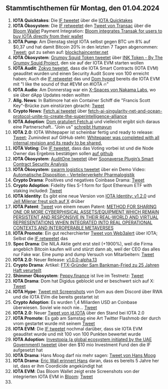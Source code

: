 ## Stammtischthemen für Montag, den 01.04.2024

1. **IOTA Quicktakes**: Die [IF tweetet](https://x.com/iota/status/1772201836205715790?s=20) über die [IOTA Quicktakes]()
2. **IOTA Ökosystem**: Die [IF retweetet](https://x.com/iota/status/1772510902442500574?s=20) den [Tweet von Transac](https://x.com/Transak/status/1772314314822594813?s=20) über die [Bloom Wallet](https://twitter.com/bloomwalletio) Payment Integration: [Bloom integrates Transak for users to buy IOTA directly from their wallet](https://transak.com/blog/bloom-integrates-transak-for-users-to-buy-iota)
3. **IOTA Pump**: Am Dienstag steigt IOTA selbst gegen BTC um 8% auf $0,37 und hat damit Bitcoin 20% in den letzten 7 Tagen abgenommen: [Tweet](https://x.com/Vrom14286662/status/1772532208193896877?s=20); gut zu sehen auf: [blockchaincenter.net](https://www.blockchaincenter.net/)
4. **IOTA Ökosystem**: [Grumpy Squid Token tweetet](https://x.com/Grumpy__Squid/status/1772341340069662767?s=20) über [INK Token - By The Grumpy Squid Project](https://medium.com/@munkiiminter/ink-token-90b7f643fa15), den sie auf der IOTA EVM starten wollen
5. **IOTA Audit**: [Zokyo tweetet](https://x.com/zokyo_io/status/1772582213978116277?s=20), dass die IOTA Smart Contracts (IOTA EVM) geauditet wurden und einen Security Audit Score von 100 erreicht haben; Auch die [IF retweetet](https://x.com/iota/status/1772583890860884308?s=20) das und [Dom hyped](https://x.com/DomSchiener/status/1772587071376433540?s=20) bereits die IOTA EVM mit "I like the sound of that #EVM on #IOTA 🔥"
6. **IOTA Audio**: Am Donnerstag war ein [X-Spaces von Nakama Labs](https://x.com/hoss_crypto/status/1772993492840526093?s=20), wo sie über dApp Updates reden wollten
7. **Allg. News**: In Baltimore hat ein Container Schiff die "Francis Scott Key"-Brücke zum einstürzen gbracht: [Tweet](https://x.com/Morbidful/status/1772548669272723954?s=20)
8. **Crypto News**: [Fetch.ai tweetet](https://x.com/Fetch_ai/status/1772980804496290083?s=20) über [fetch-ai-singularity-net-and-ocean-protocol-unite-to-create-the-superintelligence-alliance](https://fetch.ai/blog/fetch-ai-singularity-net-and-ocean-protocol-unite-to-create-the-superintelligence-alliance)
9. **IOTA Adoption**: [Dom gratuliert Fetch.ai](https://x.com/DomSchiener/status/1773015829900042700?s=20) und vielleicht ergibt sich daraus eine Partnerschaft.. "Join us" [schreibt Humayun](https://x.com/HMsheikh4/status/1772995245040427462?s=20)
10. **IOTA 2.0**: IOTA Whitepaper ist scheinbar fertig und ready to release: [Tweet](https://x.com/Hensel65003504/status/1772970358708011254?s=20); Zumindest auf GitHub steht: [Whitepaper was completed with all internal revision and its ready to be shared.](https://github.com/iotaledger/iota-core/issues/667#issuecomment-2022654031)
11. **IOTA Voting**: Die [IF tweetet](https://x.com/iota/status/1772893706720317746?s=20), dass das Voting vorbei ist und die Node Owner das Ergebnis bestätigen sollen [auf github](https://github.com/iota-community/governance-participation-events/pull/9)
12. **IOTA Ökosystem**: [AuditOne tweetet](https://x.com/auditone_team/status/1772948159834005851?s=20) über [Soonaverse Plugin’s Smart Contract Security Analysis](https://www.youtube.com/watch?v=JYImDKL1RP0)
13. **IOTA Ökosystem**: [swarm logistics tweetet](https://x.com/SwarmLogistics/status/1773024887365341528?s=20) über ein Demo Video: [Automatische Disposition - Verteilerverkehr Pharmalogistik](https://www.youtube.com/watch?v=JbjVybJDU20)
14. **Crypto Drama**: Positives und negatives Coinbase Drama: [Tweet](https://x.com/hoss_crypto/status/1772993492840526093?s=20)
15. **Crypto Adoption**: Fidelity files S-1 form for Spot Ethereum ETF with staking included: [Tweet](https://x.com/WatcherGuru/status/1772999593577390172?s=20)
16. **IOTA Identity**: Es gibt eine neue Version von [IOTA Identity: v1.2.0](https://github.com/iotaledger/identity.rs/releases/tag/v1.2.0) und [Jell Milenar freut sich auf X](https://x.com/JelleFm/status/1773333095082520784?s=20) drüber
17. **IOTA Patent**: [Tweet](https://x.com/Wondere12985276/status/1773053360649773557?s=20) von einem neuen Patent: [METHOD FOR SHARING ONE OR MORE CYBERPHISICAL ASSETS/EQUIPMENT WHICH REMAIN PERSISTENT AND RESPONSIVE IN THEIR REAL-WORLD AND VIRTUAL REPRESENTATIONS WHEN INTEGRATED INTO REAL OPERATIONAL CONTEXTS AND INTEROPERABLE METAVERSES](https://worldwide.espacenet.com/patent/search/family/084359850/publication/WO2024057259A1?q=pn%3DWO2024057259A1)
19. **IOTA Promote**: Ein gut recherchierter [Tweet von Web3alert](https://x.com/theweb3alert/status/1773044503596982705?s=20) über IOTA; Selbst die [IF retweetet](https://x.com/iota/status/1773266034524406239?s=20s) das
20. **Spec Drama**: Die NILA Aktie geht erst steil (+1900%), weil die Firma angeblich Bitcoin kaufen will und stürzt dann ab, weil der CEO das alles nur Fake war. Eine pump and dump Versuch von Mitarbeitern: [Tweet](https://x.com/BitcoinNewsCom/status/1773008984514961766?s=20)
21. **IOTA 2.0**: Neuer Release: [v1.0.0-alpha.13](https://github.com/iotaledger/iota-core/releases/tag/v1.0.0-alpha.13)
22. **Crypto Drama**: Artikel: [FTX-Gründer Sam Bankman-Fried zu 25 Jahren Haft verurteilt](https://www.blocktrainer.de/ftx-gruender-sam-bankman-fried-zu-25-jahren-haft-verurteilt/)
23. **Shimmer Ökosystem**: [Peppy.finance](https://www.peppy.finance/) ist live im Testnetz: [Tweet](https://x.com/KryptoniteAli/status/1773314966411530423?s=20)
24. **IOTA Drama**: Dom hat Digidus geblockt und er beschwert sich auf X: [Tweet](https://x.com/DigidusPrime/status/1773395675180601831?s=20)
25. **IOTA Hype**: [Tweet mit Screenshots](https://x.com/Vrom14286662/status/1773728808652222600?s=20) von Dom aus dem Discord über RWA und die IOTA EVm die bereits gestartet ist
26. **Crypto Adoption**: Es wurden 1,4 Miliarden USD an Coinbase überwiesen. Soviel wie noch nie... [Tweet](https://x.com/Vivek4real_/status/1773731066441863302?s=20)
27. **IOTA 2.0**: Neuer [Tweet von id.IOTA](https://x.com/id_iota/status/1773838843025744385?s=20) über den Stand bei IOTA 2.0
28. **IOTA Promote**: Es gab am Samstag eine Art Twitter Flashmob der durch vrom gestartet wurde mit seinem [Tweet](https://x.com/Vrom14286662/status/1774000096188735711?s=20)
29. **IOTA EVM**: Die [IF tweetet](https://x.com/iota/status/1774074102153695446?s=20) nochmal darüber, dass sie IOTA EVM geauditet wurde und mit 100 von 100 Punkten bewertet wurde
30. **IOTA Adoption**: [Investopia (a global ecosystem initiated by the UAE Government) tweetet](https://x.com/investopia_ae/status/1774047037924745574?s=20) über den $10 mio Investment Fund den die IF aufgesetzt hat
31. **IOTA Drama**: Hans Moog darf nix mehr sagen: [Tweet von Hans Moog](https://x.com/hus_qy/status/1774163363351650668?s=20)
32. **IOTA Drama**: [Eric Wall erinnert Hans](https://x.com/ercwl/status/1774166899707830410?s=20) daran, dass es bereits 5 Jahre her ist, dass er ihm Coordicide angekündigt hat
33. **IOTA EVM**: Das Bloom Wallet zeigt erste Screenshots von der integrierten IOTA EVM in [Bloom](https://bloomwallet.io/): [Tweet](https://x.com/cheerful_nicole/status/1774030969357439369?s=20)
34. 
